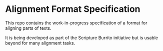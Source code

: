 # Alignment Format Specification

This repo contains the work-in-progress specification of a format for aligning parts of texts.

It is being developed as part of the Scripture Burrito initiative but is usable beyond for many alignment tasks.
